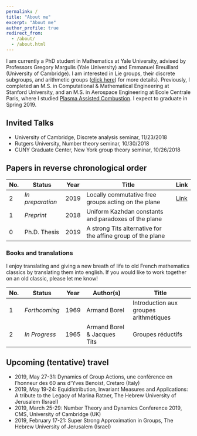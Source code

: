 ```yaml
---
permalink: /
title: "About me"
excerpt: "About me"
author_profile: true
redirect_from: 
  - /about/
  - /about.html
---
```


I am currently a PhD student in Mathematics at Yale University, advised by Professors Gregory Margulis (Yale University) and Emmanuel Breuillard (University of Cambridge).
I am interested in Lie groups, their discrete subgroups, and arithmetic groups ([click here](https://lamlaurentpham.github.io/publications/)) for more details).
Previously, I completed an M.S. in Computational & Mathematical Engineering at Stanford University, and an M.S. in Aerospace Engineering at Ecole Centrale Paris, where I studied [Plasma Assisted Combustion](https://ieeexplore.ieee.org/document/6012535).
I expect to graduate in Spring 2019.

## Invited Talks

- University of Cambridge, Discrete analysis seminar, 11/23/2018
- Rutgers University, Number theory seminar, 10/30/2018
- CUNY Graduate Center, New York group theory seminar, 10/26/2018

## Papers in reverse chronological order

| No. | Status | Year | Title | Link |
|---|---|---|---|---|
|2|_In preparation_|2019|Locally commutative free groups acting on the plane|[Link](https://www.dropbox.com/s/1wopzdriys3plgg/2018-December-uniform-affine.pdf?dl=0)|
|1|_Preprint_|2018|Uniform Kazhdan constants and paradoxes of the plane| |
|0|Ph.D. Thesis|2019|A strong Tits alternative for the affine group of the plane| |

### Books and translations

I enjoy translating and giving a new breath of life to old French mathematics classics by translating them into english. If you would like to work together on an old classic, please let me know!

| No. | Status | Year | Author(s) | Title |
|---|---|---|---|---|
|1|_Forthcoming_|1969|Armand Borel|Introduction aux groupes arithmétiques|
|2|_In Progress_|1965|Armand Borel & Jacques Tits|Groupes réductifs|

## Upcoming (tentative) travel

- 2019, May 27-31: Dynamics of Group Actions, une conférence en l’honneur des 60 ans d'Yves Benoist, Cretaro (Italy)
- 2019, May 19-24: Equidistribution, Invariant Measures and Applications: A tribute to the Legacy of Marina Ratner, The Hebrew University of Jerusalem (Israel)
- 2019, March 25-29: Number Theory and Dynamics Conference 2019, CMS, University of Cambridge (UK)
- 2019, February 17-21: Super Strong Approximation in Groups, The Hebrew University of Jerusalem (Israel)

